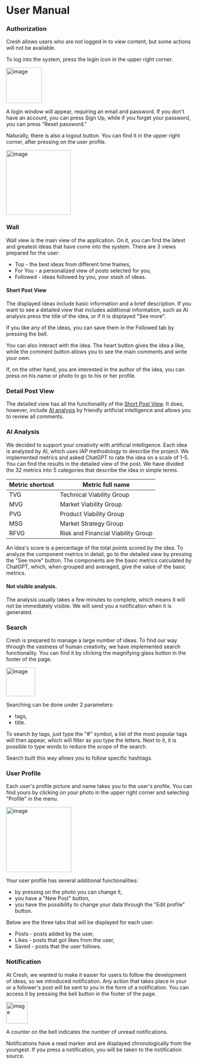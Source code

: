 # User Manual

### Authorization
Cresh allows users who are not logged in to view content, but some actions will not be available.

To log into the system, press the login icon in the upper right corner. 

<img width="96" alt="image" src="https://github.com/CreSh-Creativity-Share/.github/assets/18706771/82341d58-39d8-4117-9542-b8e042f06269">

A login window will appear, requiring an email and password. If you don't have an account, you can press Sign Up, while if you forget your password, you can press "Reset password."

Naturally, there is also a logout button. You can find it in the upper right corner, after pressing on the user profile.

<img width="175" alt="image" src="https://github.com/CreSh-Creativity-Share/.github/assets/18706771/23b12425-3953-45dc-9e5c-7a8f665f2eac">

### Wall

Wall view is the main view of the application. On it, you can find the latest and greatest ideas that have come into the system. There are 3 views prepared for the user:
 - Top - the best ideas from different time frames,
 - For You - a personalized view of posts selected for you,
 - Followed - ideas followed by you, your stash of ideas.

#### Short Post View

The displayed ideas include basic information and a brief description. If you want to see a detailed view that includes additional information, such as AI analysis press the title of the idea, or if it is displayed "See more".

If you like any of the ideas, you can save them in the Followed tab by pressing the bell.

You can also interact with the idea. The heart button gives the idea a like, while the comment button allows you to see the main comments and write your own.

If, on the other hand, you are interested in the author of the idea, you can press on his name or photo to go
to his or her profile.

### Detail Post View

The detailed view has all the functionality of the [Short Post View](#short-post-view). It does, however, include [AI analysis](#ai-analysis) by friendly artificial intelligence and allows you to review all comments.

### AI Analysis

We decided to support your creativity with artificial intelligence. Each idea is analyzed by AI, which uses IAP methodology to describe the project. We implemented metrics and asked ChatGPT to rate the idea on a scale of 1-5. You can find the results in the detailed view of the post. We have divided the 32 metrics into 5 categories that describe the idea in simple terms.

| Metric shortcut  | Metric full name  |
|---|---|
| TVG  | Technical Viability Group  |
| MVG  | Market Viability Group  |
| PVG  | Product Viability Group  |
| MSG  | Market Strategy Group  |
| RFVG  | Risk and Financial Viability Group  |

An idea's score is a percentage of the total points scored by the idea. To analyze the component metrics in detail, go to the detailed view by pressing the "See more" button. The components are the basic metrics calculated by ChatGPT, which, when grouped and averaged, give the value of the basic metrics.

#### Not visible analysis.
The analysis usually takes a few minutes to complete, which means it will not be immediately visible. We will send you a notification when it is generated.

### Search

Cresh is prepared to manage a large number of ideas. To find our way through the vastness of human creativity, we have implemented search functionality. You can find it by clicking the magnifying glass button in the footer of the page.

<img width="78" alt="image" src="https://github.com/CreSh-Creativity-Share/.github/assets/18706771/268da2d8-e1b6-45fd-9342-9d34a06cc41f">

Searching can be done under 2 parameters:
 * tags,
 * title.

To search by tags, just type the "#" symbol, a list of the most popular tags will then appear, which will filter as you type the letters. Next to it, it is possible to type words to reduce the scope of the search.

Search built this way allows you to follow specific hashtags.

### User Profile

Each user's profile picture and name takes you to the user's profile. You can find yours by clicking on your photo in the upper right corner and selecting "Profile" in the menu.

<img width="176" alt="image" src="https://github.com/CreSh-Creativity-Share/.github/assets/18706771/2e579536-473c-4a34-b53c-bc915664dde1">

Your user profile has several additional functionalities:
 * by pressing on the photo you can change it,
 * you have a "New Post" button,
 * you have the possibility to change your data through the "Edit profile" button.

Below are the three tabs that will be displayed for each user:
 * Posts - posts added by the user,
 * Likes - posts that got likes from the user,
 * Saved - posts that the user follows.

### Notification

At Cresh, we wanted to make it easier for users to follow the development of ideas, so we introduced notification. Any action that takes place in your or a follower's post will be sent to you in the form of a notification. You can access it by pressing the bell button in the footer of the page.

<img width="58" alt="image" src="https://github.com/CreSh-Creativity-Share/.github/assets/18706771/ba6f5c1a-dc4a-4d20-8000-a4dc280b47f0">

A counter on the bell indicates the number of unread notifications.

Notifications have a read marker and are displayed chronologically from the youngest. If you press a notification, you will be taken to the notification source.
